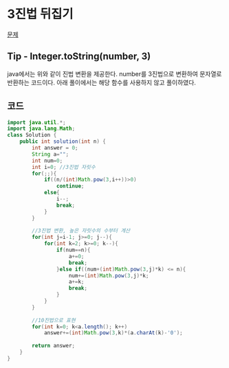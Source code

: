 # 3진법 뒤집기

[문제](https://programmers.co.kr/learn/courses/30/lessons/68935)

## Tip - Integer.toString(number, 3)
java에서는 위와 같이 진법 변환을 제공한다. number를 3진법으로 변환하여 문자열로 반환하는 코드이다.
아래 풀이에서는 해당 함수를 사용하지 않고 풀이하였다.

## 코드
```java
import java.util.*;
import java.lang.Math;
class Solution {
    public int solution(int n) {
        int answer = 0;
        String a="";
        int num=0;
        int i=0; //3진법 자릿수
        for(;;){
            if((n/(int)Math.pow(3,i++))>0)
                continue;
            else{
                i--;
                break;
            }
        }
        
        //3진법 변환, 높은 자릿수의 수부터 계산
        for(int j=i-1; j>=0; j--){
            for(int k=2; k>=0; k--){
                if(num==n){
                    a+=0;
                    break;
                }else if((num+(int)Math.pow(3,j)*k) <= n){
                    num+=(int)Math.pow(3,j)*k;
                    a+=k;
                    break; 
                }
            }
        }
        
        //10진법으로 표현
        for(int k=0; k<a.length(); k++)
            answer+=(int)Math.pow(3,k)*(a.charAt(k)-'0');
        
        return answer;
    }
}
```



